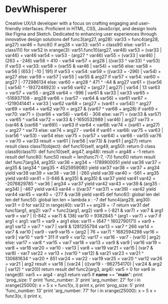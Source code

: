 # DevWhisperer
Creative UX/UI developer with a focus on crafting engaging and user-friendly interfaces. Proficient in HTML, CSS, JavaScript, and design tools like Figma and Sketch. Dedicated to enhancing user experiences through innovative design solutions
def func3(arg27, arg28):
    var33 = func4(arg28, arg27)
    var46 = func8()
    if arg28 < var33:
        var51 = class9()
    else:
        var51 = class11()
    for var52 in xrange(3):
        var51.func10(arg27, var46)
    var53 = (var33 | var46) + var46
    var54 = var53 - (arg27 ^ var46)
    var55 = (var33 | var46) | (263 + -246)
    var56 = 410 - var54
    var57 = arg28 | ((var33 ^ var33) ^ var53)
    if var53 < var33:
        var58 = (var55 & var46 | var54) + var56
    else:
        var58 = var56 | (653 | -10 | 191)
    if var53 < var54:
        var59 = ((var33 + -296) | var54) + arg27
    else:
        var59 = var57 | var55 | var55 & arg27
    if var57 < var54:
        var60 = arg27 | -772986134
    else:
        var60 = arg28 ^ 471 ^ -44 & arg27
    var61 = ((var56 | var54) ^ -1937248923) + var56
    var62 = (arg27 | arg27) | var54 | 13
    var63 = var57 + var55 - arg28
    var64 = -996 | var61 & var33 | var33
    var65 = -516937108 - arg28
    var66 = (var57 - var64 & var56) + var61
    var67 = -1219041441 + var33 | var62
    var68 = (arg27 + (var61 + var54)) ^ arg27
    var69 = var64 + var62
    var70 = arg27 & (var67 ^ var68 + arg28)
    if var69 < var70:
        var71 = ((var66 + var56) - var64) - 308
    else:
        var71 = (var33 & var57) + var65 ^ var54
    var72 = var33 & (-1650532989 | var46) | arg27
    var73 = (var46 & (var68 ^ var69)) - var63
    if var64 < var68:
        var74 = (var61 + arg27) + arg27 ^ var73
    else:
        var74 = arg27 - var64
    if var61 < var66:
        var75 = var63 | (var56 ^ var53) - var54
    else:
        var75 = (var57 + var64) + var66 - var55
    var76 = var70 + var33
    result = var61 | (var56 | var73) & (var61 | arg27)
    return result
class class11(object):
    def func10(self, arg49, arg50):
        return 0
class class9(class11):
    def func10(self, arg47, arg48):
        result = arg48 + -1
        return result
def func8():
    func5()
    result = len(func7(-7, -7))
    func6()
    return result
def func7(arg34, arg35):
    var36 = arg34 + -1789900051
    yield var36
    var37 = arg35 & (arg34 ^ (arg35 + 452595908))
    yield var37
    var38 = var37 + arg34
    yield var38
    var39 = var38 - var38 | -260
    yield var39
    var40 = -561 + arg35
    yield var40
    var41 = ((-646 & arg35) & arg35) & var37
    yield var41
    var42 = -2076829785 ^ var36 | arg34 + var37
    yield var42
    var43 = var39 & (arg35 - arg34) | -467
    yield var43
    var44 = ((var37 ^ var37) + var39) - var42
    yield var44
    var45 = var40 + -277 & var38
    yield var45
def func6():
    global len
    del len
def func5():
    global len
    len = lambda x : -7
def func4(arg29, arg30):
    var31 = 0
    for var32 in range(40):
        var31 += arg29 + -7
    return var31
def func1(arg1, arg2):
    var7 = func2(arg1, arg2)
    var8 = (-821 & var7) + var7 & arg1
    var9 = var7 | ((-842 + var7) & 138)
    var10 = 9382845 ^ (arg1 - var7) + var7
    if arg1 < arg1:
        var11 = var9 + arg1
    else:
        var11 = (647 ^ 1602790171) + var9 + arg1
    var12 = var7 ^ var7 | var8 & 1281255794
    var13 = var7 ^ 266
    var14 = var7 & var10 | var9 - var9
    var15 = (arg2 | 76 + var7) ^ 1682594298
    var16 = var9 | var10 ^ var9 ^ 311
    if var9 < var12:
        var17 = var16 - var7 - (var10 | arg2)
    else:
        var17 = var8 ^ var15 + var7
    var18 = var13 + var9 & var9 | var16
    var19 = var8 + var18
    var20 = var10 - var13 | var8 + var19
    var21 = var15 | (var7 & var8) - var7
    var22 = var13 + (var10 ^ var12) & var21
    var23 = var21 ^ 130681634 ^ var20 + 851
    var24 = var22 - var19
    var25 = var20 ^ var12
    var26 = var21 | arg2
    result = var18 | (var24 | (((var19 - -962754170) | var24 & arg2 | var12) ^ var20))
    return result
def func2(arg3, arg4):
    var5 = 0
    for var6 in range(8):
        var5 += arg4 - arg3
    return var5
if __name__ == "__main__":
    print 'prog_size: 1'
    print 'func_number: 3'
    print 'arg_number: 27'
    for i in xrange(25000):
        x = 5
        x = func1(x, i)
        print x,
    print 'prog_size: 5'
    print 'func_number: 13'
    print 'arg_number: 77'
    for i in xrange(25000):
        x = 5
        x = func3(x, i)
        print x,
